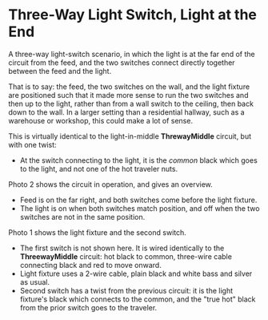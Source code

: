 # Three-Way Light Switch, Light at the End

A three-way light-switch scenario, in which the light is at the far end of the circuit from the feed, and the two switches connect directly together between the feed and the light.

That is to say: the feed, the two switches on the wall, and the light fixture are positioned such that it made more sense to run the two switches and then up to the light, rather than from a wall switch to the ceiling, then back down to the wall. In a larger setting than a residential hallway, such as a warehouse or workshop, this could make a lot of sense.

This is virtually identical to the light-in-middle **ThrewayMiddle** circuit, but with one twist:
* At the switch connecting to the light, it is the *common* black which goes to the light, and not one of the hot traveler nuts.

Photo 2 shows the circuit in operation, and gives an overview.
* Feed is on the far right, and both switches come before the light fixture.
* The light is on when both switches match position, and off when the two switches are not in the same position.

Photo 1 shows the light fixture and the second switch.
* The first switch is not shown here. It is wired identically to the **ThreewayMiddle** circuit: hot black to common, three-wire cable connecting black and red to move onward.
* Light fixture uses a 2-wire cable, plain black and white bass and silver as usual.
* Second switch has a twist from the previous circuit: it is the light fixture's black which connects to the common, and the "true hot" black from the prior switch goes to the traveler.
